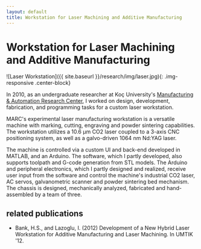 ```yaml
---
layout: default
title: Workstation for Laser Machining and Additive Manufacturing 
---
```


# Workstation for Laser Machining and Additive Manufacturing 

![Laser Workstation]({{ site.baseurl }}/research/img/laser.jpg){: .img-responsive .center-block}

In 2010, as an undergraduate researcher at Koç University's [Manufacturing & Automation Research Center](http://marc.ku.edu.tr/), I worked on design, development, fabrication, and programming tasks for a custom laser workstation.

MARC's experimental laser manufacturing workstation is a versatile machine with marking, cutting, engraving and powder sintering capabilities. The workstation utilizes a 10.6 μm CO2 laser coupled to a 3-axis CNC positioning system, as well as a galvo-driven 1064 nm Nd:YAG laser.

The machine is controlled via a custom UI and back-end developed in MATLAB, and an Arduino. The software, which I partly developed, also supports toolpath and G-code generation from STL models. The Arduino and peripheral electronics, which I partly designed and realized, receive user input from the software and control the machine's industrial CO2 laser, AC servos, galvanometric scanner and powder sintering bed mechanism. The chassis is designed, mechanically analyzed, fabricated and hand-assembled by a team of three.

## related publications

- Bank, H.S., and Lazoglu, I. (2012) Development of a New Hybrid Laser Workstation for Additive Manufacturing and Laser Machining. In UMTIK '12.
